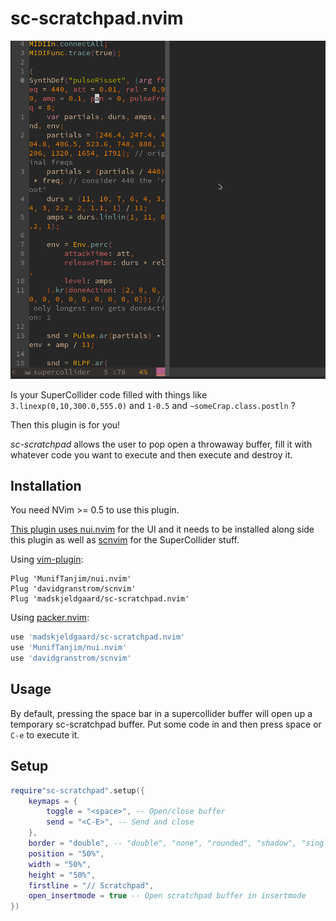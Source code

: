 # sc-scratchpad.nvim
![screenshot](assets/screen.gif) 

Is your SuperCollider code filled with things like `3.linexp(0,10,300.0,555.0)` and `1-0.5` and `~someCrap.class.postln` ?

Then this plugin is for you! 

*sc-scratchpad* allows the user to pop open a throwaway buffer, fill it with whatever code you want to execute and then execute and destroy it.

## Installation

You need NVim >= 0.5 to use this plugin.

[This plugin uses nui.nvim](https://github.com/MunifTanjim/nui.nvim) for the UI and it needs to be installed along side this plugin as well as [scnvim](https://github.com/davidgranstrom/scnvim) for the SuperCollider stuff.

Using [vim-plugin](https://github.com/junegunn/vim-plug):

```vim
Plug 'MunifTanjim/nui.nvim'
Plug 'davidgranstrom/scnvim'
Plug 'madskjeldgaard/sc-scratchpad.nvim'
```

Using [packer.nvim](https://github.com/wbthomason/packer.nvim):

```lua
use 'madskjeldgaard/sc-scratchpad.nvim'
use 'MunifTanjim/nui.nvim'
use 'davidgranstrom/scnvim'
```

## Usage

By default, pressing the space bar in a supercollider buffer will open up a temporary sc-scratchpad buffer. Put some code in and then press space or `C-e` to execute it. 

## Setup

```lua
require"sc-scratchpad".setup({
	keymaps = {
		toggle = "<space>", -- Open/close buffer
		send = "<C-E>", -- Send and close
	},
	border = "double", -- "double", "none", "rounded", "shadow", "single" or "solid"
	position = "50%",
	width = "50%",
	height = "50%",
	firstline = "// Scratchpad",
	open_insertmode = true -- Open scratchpad buffer in insertmode
})
```
